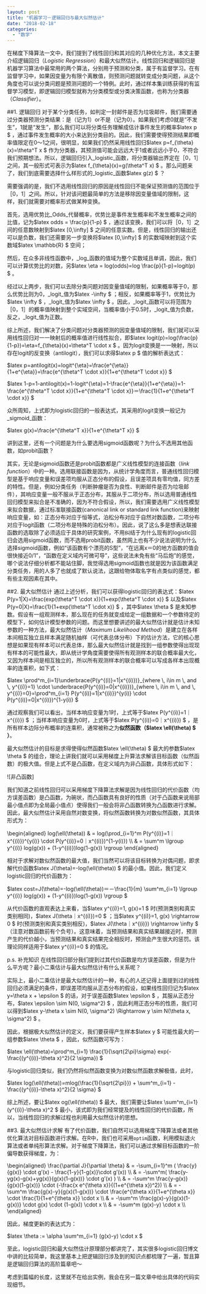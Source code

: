 ```yaml
---
layout: post
title: "机器学习－逻辑回归与最大似然估计"
date: "2018-02-18"
categories: 
  - "数学"
---
```


在梯度下降算法一文中，我们提到了线性回归和其对应的几种优化方法，本文主要介绍逻辑回归（_Logistic Regression_）和最大似然估计。线性回归和逻辑回归是机器学习算法中最常用的两个算法，分别用于预测和分类，属于有监督学习。在有监督学习中，如果因变量为有限个离散值，则预测问题就转变成分类问题，从这个角度也可以说分类问题是预测问题的一个特例。此时，通过样本集训练获得的有监督学习模型，即逻辑回归模型就称为分类模型或分类决策函数，也称为分类器（_Classifier_）。

##1. 逻辑回归 对于某个分类任务，如判定一封邮件是否为垃圾邮件，我们需要通过分类器预测分类结果：是（记为1）or不是（记为0）。如果我们考虑0就是“不发生”，1就是“发生”，那么我们可以将分类任务理解成估计事件发生的概率$latex p $ ，通过事件发生概率的大小来达到分类目的。因此，我们需要使得预测结果即概率值限定在0～1之间，很明显，如果我们仍然采用线性回归$latex p=f\_{\\theta}(x)=\\theta^T x $ 作为分类器，其预测值可能会远远大于1或者远远小于0，不符合我们预期想法。所以，逻辑回归引入_logistic_函数，将分类器输出界定在［0，1］之间，其一般形式可表示为$latex f\_{\\theta}(x)=g(\\theta^T x) $ 。那么问题来了，我们到底需要选择什么样形式的_logistic_函数$latex g(z) $ ？

需要强调的是，我们不选用线性回归的原因是线性回归不能保证预测值的范围位于［0，1］之间。所以，针对该问题最简单的方法是移除因变量值域的限制，这样，我们就需要对概率形式做某种变换。

首先，选用优势比_Odds_代替概率，优势比是事件发生概率和不发生概率之间的比值，记为$latex odds = \\frac{p}{1-p} $ ，通过该变换，我们可以将［0，1］之间的任意数映射到$latex \[0,\\infty\] $ 之间的任意实数。但是，线性回归的输出还可以是负数，我们还需要另一步变换将$latex \[0,\\infty\] $ 的实数域映射到这个实数域$latex \\mathbb{R} $ 空间；

然后，在众多非线性函数中，_log_函数的值域为整个实数域且单调，因此，我们可以计算优势比的对数，另$latex \\eta = log(odds)=log \\frac{p}{1-p}=logit(p) $ 。

经过以上两步，我们可以去除分类问题对因变量值域的限制，如果概率等于0，那么优势比则为0，_logit_值为$latex -\\infty $ ；相反，如果概率等于1，优势比为$latex \\infty $ ，_logit_值为$latex \\infty $ 。因此，_logit_函数可以将范围为［0，1］的概率值映射到整个实域空间，当概率值小于0.5时，_logit_值为负数，反之，_logit_值为正数。

综上所述，我们解决了分类问题对分类器预测的因变量值域的限制，我们就可以采用线性回归对一一映射后的概率值进行线性拟合，即$latex logit(p)=log(\\frac{p}{1-p})=\\eta=f\_{\\theta}(x)=\\theta^T \\cdot x $ 。因为logit变换是一一映射，所以存在logit的反变换（antilogit），我们可以求得$latex p $ 值的解析表达式：

$latex p=antilogit(x)=logit^{\\eta}=\\frac{e^{\\eta}}{1+e^{\\eta}}=\\frac{e^{\\theta^T \\cdot x}}{1+e^{\\theta^T \\cdot x}} $

$latex 1-p=1-antilogit(x)=1-logit^{\\eta}=1-\\frac{e^{\\eta}}{1+e^{\\eta}}=1-\\frac{e^{\\theta^T \\cdot x}}{1+e^{\\theta^T \\cdot x}}＝\\frac{1}{1+e^{\\theta^T \\cdot x}} $

众所周知，上式即为logistic回归的一般表达式，其采用的logit变换一般记为_sigmoid_函数：

$latex g(x)=\\frac{e^{\\theta^T x}}{1+e^{\\theta^T x}} $

讲到这里，还有一个问题是为什么要选用sigmoid函数呢？为什么不选用其他函数，如probit函数？

其实，无论是sigmoid函数还是probit函数都是广义线性模型的连接函数（_link function_）中的一种。选用联接函数是因为，从统计学角度而言，普通线性回归模型是基于响应变量和误差项均服从正态分布的假设，且误差项具有零均值，同方差的特性。但是，例如分类任务（判断肿瘤是否为良性、判断邮件是否为垃圾邮件），其响应变量一般不服从于正态分布，其服从于二项分布，所以选用普通线性回归模型来拟合是不准确的，因为不符合假设，所以，我们需要选用广义线性模型来拟合数据，通过标准联接函数(canonical link or standard link function)来映射响应变量，如：正态分布对应于恒等式，泊松分布对应于自然对数函数，二项分布对应于logit函数（二项分布是特殊的泊松分布）。因此，说了这么多是想表达联接函数的选取除了必须适应于具体的研究案例，不用纠结于为什么现有的logistic回归会选用sigmoid函数，而不选用probit函数，虽然网上也有不少说法说明为什么选择sigmoid函数，例如“该函数有个漂亮的S型”，“在远离x＝0的地方函数的值会很快接近0/1”，“函数在定义域内可微可导”，这些说法未免有些“马后炮”的感觉，哪个说法仔细分析都不能站住脚，我觉得选用sigmoid函数也就是因为该函数满足分类任务，用的人多了也就成了默认说法，这跟给物体取名字有点类似的感觉，都有些主观因素在其中。

##2. 最大似然估计 通过上述分析，我们可以获得logistic回归的表达式：$latex P(y=1|X)=\\frac{exp(\\theta^T \\cdot x)}{1+exp(\\theta^T \\cdot x)} $ 以及$latex P(y=0|X)=\\frac{1}{1+exp(\\theta^T \\cdot x)} $ ，其中$latex \\theta $ 是未知参数。假设有一组观测样本，那么现在的任务就变成给定一组数据和一个参数待定的模型下，如何估计模型参数的问题。而这里想要讲述的最大似然估计就是估计未知参数的一种方法，最大似然估计（_Maximum Likelihood Method_）是建立在各样本间相互独立且样本满足随机抽样（可代表总体分布）下的估计方法，它的核心思想是如果现有样本可以代表总体，那么最大似然估计就是找到一组参数使得出现现有样本的可能性最大，即从统计学角度需要使得所有观测样本的联合概率最大化，又因为样本间是相互独立的，所以所有观测样本的联合概率可以写成各样本出现概率的连乘积，如下式：

$latex \\prod^m\_{i=1}\\underbrace{P(y^{(i)}=1|x^{(i)})}\_{where \\, i\\in m \\, and \\, y^{(i)}=1} \\cdot \\underbrace{P(y^{(i)}=0|x^{(i)})}\_{where \\, i\\in m \\, and \\, y^{(i)}=0}=\\prod^m\_{i=1} P(y^{(i)}=1|x^{(i)})^{y(i)} \\cdot P(y^{(i)}=0|x^{(i)})^{1-y(i)} $

通过观察我们可以看出，当样本响应变量为1时，上式等于$latex P(y^{(i)}=1｜x^{(i)}) $ ；当样本响应变量为0时，上式等于$latex P(y^{(i)}=0｜x^{(i)}) $ ，是所有样本边际分布概率的连乘积，通常被称之为**似然函数（$latex \\ell(\\theta) $ ）**。

最大似然估计的目标是求得使得似然函数$latex \\ell(\\theta) $ 最大的参数$latex \\theta $ 的组合，理论上讲我们就可以采用梯度上升算法求解该目标函数（似然函数）的极大值。但是上式不是凸函数，在定义域内为非凸函数，具体形式如下：

![非凸函数]

我们知道之前线性回归可以采用梯度下降算法求解是因为线性回归的代价函数（均方误差函数）是凸函数，为碗状，而凸函数具有良好的性质（对于凸函数来说局部最小值点即为全局最小值点）使得我们一般会将非凸函数转换为凸函数进行求解。因此，最大似然估计采用自然对数变换，将似然函数转换为对数似然函数，其具体形式为：

\\begin{aligned} log(\\ell(\\theta)) & = log(\\prod\_{i=1}^m P(y^{(i)}=1｜x^{(i)})^{y(i)} \\cdot P(y^{(i)}=0｜x^{(i)})^{1-y(i)}) \\\\ & = \\sum^m \\lgroup y^{(i)} log(g(x)) + (1-y^{(i)})log(1-g(x)) \\rgroup \\end{aligned}

相对于求解对数似然函数的最大值，我们当然可以将该目标转换为对偶问题，即求解代价函数$latex J(\\theta)=-log(\\ell(\\theta)) $ 的最小值。因此，我们定义logistic回归的代价函数为：

$latex cost=J(\\theta)=-log(\\ell(\\theta))＝－\\frac{1}{m} \\sum^m\_{i=1} \\lgroup y^{(i)} log(g(x)) + (1-y^{(i)})log(1-g(x)) \\rgroup $

从代价函数的直观表达上来看，当$latex y^{(i)}=1, g(x)=1 $ 时(预测类别和真实类别相同)，$latex J(\\theta｜x^{(i)})=0 $ ；当$latex y^{(i)}=1, g(x) \\rightarrow 0 $ 时(预测类别和真实类别相反)，$latex J(\\theta｜x^{(i)}) \\rightarrow \\infty $ （注意对数函数前有个负号）。这意味着，当预测结果和真实结果越接近时，预测产生的代价越小，当预测结果和真实结果完全相反时，预测会产生很大的惩罚。该理论同样适用于$latex y^{(i)}=0 $ 的情况。

p.s. 补充知识 在线性回归部分我们提到过其代价函数是均方误差函数，但是为什么平方呢？最小二乘估计与最大似然估计有什么关系呢？

实际上，最小二乘估计是最大似然估计的一种，有心的人还记得上面提到过的线性回归必须满足的条件，即误差项均服从正态分布的假设，如果线性回归记为$latex y=\\theta x + \\epsilon $ 的话，对于误差函数$latex \\epsilon $ ，其服从正态分布，$latex \\epsilon \\sim N(0, \\sigma^2) $ ，因此利用正态分布的性质，我们可以得到$latex y-\\theta x \\sim N(0, \\sigma^2) \\Rightarrow y \\sim N(\\theta x, \\sigma^2) $ 。

因此，根据极大似然估计的定义，我们要获得产生样本$latex y $ 可能性最大的一组参数$latex \\theta $ ，因此，似然函数可写为：

$latex \\ell(\\theta)=\\prod^m\_{i=1} \\frac{1}{\\sqrt{2\\pi}\\sigma} exp(- \\frac{(y^{(i)}-\\theta x)^2}{2 \\sigma}) $

与logistic回归类似，我们仍然将似然函数变换为对数似然函数求解极值，此时，

$latex log(\\ell(\\theta))=mlog(\\frac{1}{\\sqrt{2\\pi}}) + \\sum^m\_{i=1} -\\frac{(y^{(i)}-\\theta x)^2}{2 \\sigma} $

综上所述，要让$latex og(\\ell(\\theta)) $ 最大，我们需要让$latex \\sum^m\_{i=1}(y^{(i)}-\\theta x)^2 $ 最小，该式即为我们经常提及的线性回归的代价函数，所以，当线性回归的求解过程也利用最大似然估计的思想。

##3. 最大似然估计求解 有了代价函数，我们自然可以选用梯度下降算法或者其他优化算法对目标函数进行求解。在R中，我们也可采用`optim`函数，利用模拟退火算法或者单纯形算法求解。对于梯度下降算法，我们可以通过求解目标函数的一阶偏导数获得梯度，为：

\\begin{aligned} \\frac{\\partial J}{\\partial \\theta} & = -\\sum\_{i=1}^m ( \\frac{y}{g(x)} \\cdot g’(x) - \\frac{1-y}{1-g(x)}\\cdot g’(x)) \\\\ & = -\\sum^m( \\frac{y-yg(x)-g(x)+yg(x)}{g(x)(1-g(x))} \\cdot g’(x) ) \\\\ & = -\\sum^m \\frac{y-g(x)}{g(x)(1-g(x))} \\cdot (-\\frac{x e^{\\theta x}}{(1+e^{\\theta x})^2}) \\\\ & = -\\sum^m \\frac{g(x)-y}{g(x)(1-g(x))} \\cdot \\frac{e^{\\theta x}}{1+e^{\\theta x}} \\cdot \\frac{1}{1+e^{\\theta x}} \\cdot x \\\\ & = -\\sum^m \\frac{g(x)-y}{g(x)(1-g(x))} \\cdot g(x) \\cdot (1-g(x)) \\cdot x \\\\ & = -\\sum^m (g(x)-y) \\cdot x \\\\ \\end{aligned}

因此，梯度更新的表达式为：

$latex \\theta := \\alpha \\sum^m\_{i=1} (g(x)-y) \\cdot x $

至此，logistic回归和最大似然估计原理部分都讲完了，其实很多logistic回归博文中讲的比较简单，我这里基本上把逻辑回归涉及到的知识点都梳理了一遍，暂且算是逻辑回归算法的高阶篇章吧～

考虑到篇幅的长度，这里就不在给出实例，我会在另一篇文章中给出具体的代码实现细节。
